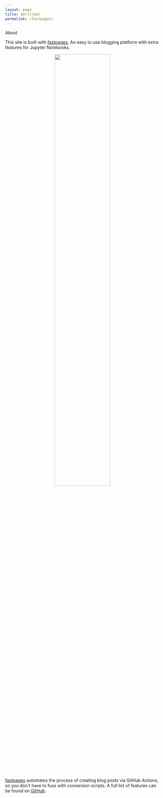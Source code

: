 ```yaml
---
layout: page
title: Amrit(me)
permalink: /fastpages/
---
```


About

This site is built with [fastpages](https://github.com/fastai/fastpages), An easy to use blogging platform with extra features for Jupyter Notebooks.
 
 <p align="center">
  <img src="https://github.com/fastai/fastpages/raw/master/images/diagram.png" width="60%">
</p>

[fastpages](https://github.com/fastai/fastpages) automates the process of creating blog posts via GitHub Actions, so you don't have to fuss with conversion scripts.  A full list of features can be found on [GitHub](https://github.com/fastai/fastpages).  



[^1]:a blogging platform that natively supports Jupyter notebooks in addition to other formats.
